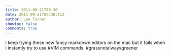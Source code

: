 ```yaml
---
title: 2011-09-21T09-30
date: 2011-09-21T09:30:11Z
author: Lee Turner
showtoc: false
comments: true
---
```


I keep trying these new fancy markdown editors on the mac but it fails when I instantly try to use #VIM commands. #grassnotalwaysgreener


